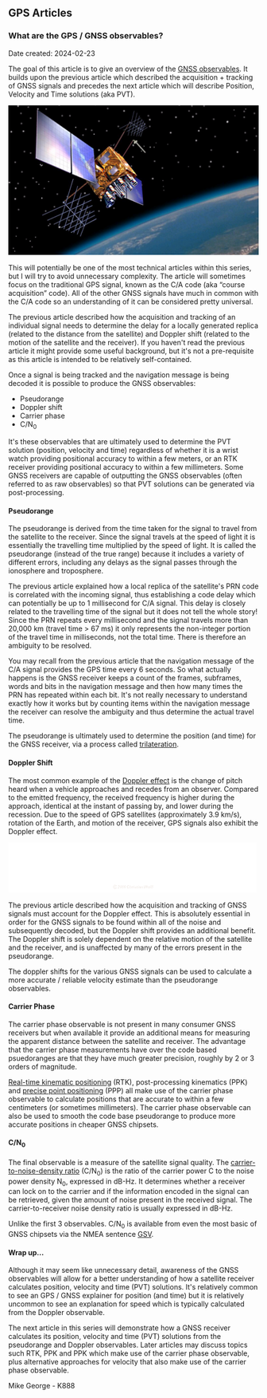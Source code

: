 ## GPS Articles

### What are the GPS / GNSS observables?

Date created: 2024-02-23

The goal of this article is to give an overview of the [GNSS observables](https://gssc.esa.int/navipedia/index.php/GNSS_Basic_Observables). It builds upon the previous article which described the acquisition + tracking of GNSS signals and precedes the next article which will describe Position, Velocity and Time solutions (aka PVT).

![IIR-M_2 satellite](img/IIR-M_2.jpg)

This will potentially be one of the most technical articles within this series, but I will try to avoid unnecessary complexity. The article will sometimes focus on the traditional GPS signal, known as the C/A code (aka “course acquisition” code). All of the other GNSS signals have much in common with the C/A code so an understanding of it can be considered pretty universal.

The previous article described how the acquisition and tracking of an individual signal needs to determine the delay for a locally generated replica (related to the distance from the satellite) and Doppler shift (related to the motion of the satellite and the receiver). If you haven't read the previous article it might provide some useful background, but it's not a pre-requisite as this article is intended to be relatively self-contained.

Once a signal is being tracked and the navigation message is being decoded it is possible to produce the GNSS observables:

- Pseudorange
- Doppler shift
- Carrier phase
- C/N<sub>0</sub>

It's these observables that are ultimately used to determine the PVT solution (position, velocity and time) regardless of whether it is a wrist watch providing positional accuracy to within a few meters, or an RTK receiver providing positional accuracy to within a few millimeters. Some GNSS receivers are capable of outputting the GNSS observables (often referred to as raw observables) so that PVT solutions can be generated via post-processing.

#### Pseudorange

The pseudorange is derived from the time taken for the signal to travel from the satellite to the receiver. Since the signal travels at the speed of light it is essentially the travelling time multiplied by the speed of light. It is called the pseudorange (instead of the true range) because it includes a variety of different errors, including any delays as the signal passes through the ionosphere and troposphere.

The previous article explained how a local replica of the satellite's PRN code is correlated with the incoming signal, thus establishing a code delay which can potentially be up to 1 millisecond for C/A signal. This delay is closely related to the travelling time of the signal but it does not tell the whole story! Since the PRN repeats every millisecond and the signal travels more than 20,000 km (travel time > 67 ms) it only represents the non-integer portion of the travel time in milliseconds, not the total time. There is therefore an ambiguity to be resolved.

You may recall from the previous article that the navigation message of the C/A signal provides the GPS time every 6 seconds. So what actually happens is the GNSS receiver keeps a count of the frames, subframes, words and bits in the navigation message and then how many times the PRN has repeated within each bit. It's not really necessary to understand exactly how it works but by counting items within the navigation message the receiver can resolve the ambiguity and thus determine the actual travel time.

The pseudorange is ultimately used to determine the position (and time) for the GNSS receiver, via a process called [trilateration](https://en.wikipedia.org/wiki/Trilateration).

#### Doppler Shift

The most common example of the [Doppler effect](https://en.wikipedia.org/wiki/Doppler_effect) is the change of pitch heard when a vehicle approaches and recedes from an observer. Compared to the emitted frequency, the received frequency is higher during the approach, identical at the instant of passing by, and lower during the recession. Due to the speed of GPS satellites (approximately 3.9 km/s), rotation of the Earth, and motion of the receiver, GPS signals also exhibit the Doppler effect.

![Doppler effect](img/Dopplerfrequenz.gif)

The previous article described how the acquisition and tracking of GNSS signals must account for the Doppler effect. This is absolutely essential in order for the GNSS signals to be found within all of the noise and subsequently decoded, but the Doppler shift provides an additional benefit. The Doppler shift is solely dependent on the relative motion of the satellite and the receiver, and is unaffected by many of the errors present in the pseudorange.

The doppler shifts for the various GNSS signals can be used to calculate a more accurate / reliable velocity estimate than the pseudorange observables.

#### Carrier Phase

The carrier phase observable is not present in many consumer GNSS receivers but when available it provide an additional means for measuring the apparent distance between the satellite and receiver. The advantage that the carrier phase measurements have over the code based psuedoranges are that they have much greater precision, roughly by 2 or 3 orders of magnitude.

[Real-time kinematic positioning](https://en.wikipedia.org/wiki/Real-time_kinematic_positioning) (RTK), post-processing kinematics (PPK) and [precise point positioning](https://en.wikipedia.org/wiki/Precise_Point_Positioning) (PPP) all make use of the carrier phase observable to calculate positions that are accurate to within a few centimeters (or sometimes millimeters). The carrier phase observable can also be used to smooth the code base pseudorange to produce more accurate positions in cheaper GNSS chipsets.

#### C/N<sub>0</sub>

The final observable is a measure of the satellite signal quality. The [carrier-to-noise-density ratio](https://en.wikipedia.org/wiki/Carrier-to-noise_ratio#Carrier-to-noise_density_ratio) (C/N<sub>0</sub>) is the ratio of the carrier power C to the noise power density N<sub>0</sub>, expressed in dB-Hz. It determines whether a receiver can lock on to the carrier and if the information encoded in the signal can be retrieved, given the amount of noise present in the received signal. The carrier-to-receiver noise density ratio is usually expressed in dB-Hz.

Unlike the first 3 observables. C/N<sub>0</sub> is available from even the most basic of GNSS chipsets via the NMEA sentence [GSV](https://logiqx.github.io/gps-wizard/nmea/messages/gsv.html). 

#### Wrap up...

Although it may seem like unnecessary detail, awareness of the GNSS observables will allow for a better understanding of how a satellite receiver calculates position, velocity and time (PVT) solutions. It's relatively common to see an GPS / GNSS explainer for position (and time) but it is relatively uncommon to see an explanation for speed which is typically calculated from the Doppler observable.

The next article in this series will demonstrate how a GNSS receiver calculates its position, velocity and time (PVT) solutions from the pseudorange and Doppler observables. Later articles may discuss topics such RTK, PPK and PPK which make use of the carrier phase observable, plus alternative approaches for velocity that also make use of the carrier phase observable.

Mike George - K888